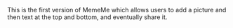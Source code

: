 This is the first version of MemeMe which allows users to add a picture and then text at the top and bottom, and eventually share it.
